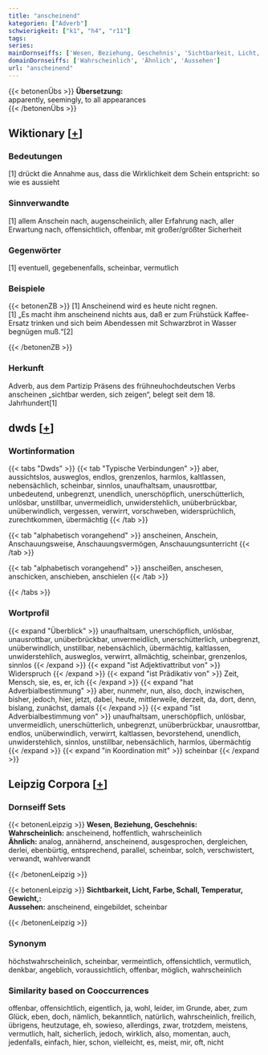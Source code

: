 ```yaml
---
title: "anscheinend"
kategorien: ["Adverb"]
schwierigkeit: ["k1", "h4", "r11"]
tags:
series:
mainDornseiffs: ['Wesen, Beziehung, Geschehnis', 'Sichtbarkeit, Licht, Farbe, Schall, Temperatur, Gewicht,']
domainDornseiffs: ['Wahrscheinlich', 'Ähnlich', 'Aussehen']
url: "anscheinend"
---
```


{{< betonenÜbs >}}
**Übersetzung:**  
apparently, seemingly, to all appearances  
{{< /betonenÜbs >}}

## Wiktionary [[+](https://de.wiktionary.org/wiki/anscheinend)]

### Bedeutungen
[1] drückt die Annahme aus, dass die Wirklichkeit dem Schein entspricht: so wie es aussieht  

### Sinnverwandte
[1] allem Anschein nach, augenscheinlich, aller Erfahrung nach, aller Erwartung nach, offensichtlich, offenbar, mit großer/größter Sicherheit  

### Gegenwörter
[1] eventuell, gegebenenfalls, scheinbar, vermutlich  

### Beispiele
{{< betonenZB >}}
[1] Anscheinend wird es heute nicht regnen.  
[1] „Es macht ihm anscheinend nichts aus, daß er zum Frühstück Kaffee-Ersatz trinken und sich beim Abendessen mit Schwarzbrot in Wasser begnügen muß.“[2]  

{{< /betonenZB >}}
### Herkunft
Adverb, aus dem Partizip Präsens des frühneuhochdeutschen Verbs anscheinen „sichtbar werden, sich zeigen“, belegt seit dem 18. Jahrhundert[1]  



## dwds [[+](https://www.dwds.de/wb/anscheinend)]

### Wortinformation
{{< tabs "Dwds" >}}
{{< tab "Typische Verbindungen" >}}
aber, aussichtslos, ausweglos, endlos, grenzenlos, harmlos, kaltlassen, nebensächlich, scheinbar, sinnlos, unaufhaltsam, unausrottbar, unbedeutend, unbegrenzt, unendlich, unerschöpflich, unerschütterlich, unlösbar, unstillbar, unvermeidlich, unwiderstehlich, unüberbrückbar, unüberwindlich, vergessen, verwirrt, vorschweben, widersprüchlich, zurechtkommen, übermächtig
{{< /tab >}}

{{< tab "alphabetisch vorangehend" >}}
anscheinen, Anschein, Anschauungsweise, Anschauungsvermögen, Anschauungsunterricht
{{< /tab >}}

{{< tab "alphabetisch vorangehend" >}}
anscheißen, anschesen, anschicken, anschieben, anschielen
{{< /tab >}}

{{< /tabs >}}

### Wortprofil
{{< expand "Überblick" >}} unaufhaltsam, unerschöpflich, unlösbar, unausrottbar, unüberbrückbar, unvermeidlich, unerschütterlich, unbegrenzt, unüberwindlich, unstillbar, nebensächlich, übermächtig, kaltlassen, unwiderstehlich, ausweglos, verwirrt, allmächtig, scheinbar, grenzenlos, sinnlos {{< /expand >}}
{{< expand "ist Adjektivattribut von" >}} Widerspruch {{< /expand >}}
{{< expand "ist Prädikativ von" >}} Zeit, Mensch, sie, es, er, ich {{< /expand >}}
{{< expand "hat Adverbialbestimmung" >}} aber, nunmehr, nun, also, doch, inzwischen, bisher, jedoch, hier, jetzt, dabei, heute, mittlerweile, derzeit, da, dort, denn, bislang, zunächst, damals {{< /expand >}}
{{< expand "ist Adverbialbestimmung von" >}} unaufhaltsam, unerschöpflich, unlösbar, unvermeidlich, unerschütterlich, unbegrenzt, unüberbrückbar, unausrottbar, endlos, unüberwindlich, verwirrt, kaltlassen, bevorstehend, unendlich, unwiderstehlich, sinnlos, unstillbar, nebensächlich, harmlos, übermächtig {{< /expand >}}
{{< expand "in Koordination mit" >}} scheinbar {{< /expand >}}

## Leipzig Corpora [[+](https://corpora.uni-leipzig.de/en/res?word=anscheinend&corpusId=deu_newscrawl-public_2018)]

### Dornseiff Sets
{{< betonenLeipzig >}}
**Wesen, Beziehung, Geschehnis:**  
**Wahrscheinlich:** anscheinend, hoffentlich, wahrscheinlich  
**Ähnlich:** analog, annähernd, anscheinend, ausgesprochen, dergleichen, derlei, ebenbürtig, entsprechend, parallel, scheinbar, solch, verschwistert, verwandt, wahlverwandt  

{{< /betonenLeipzig >}}


{{< betonenLeipzig >}}
**Sichtbarkeit, Licht, Farbe, Schall, Temperatur, Gewicht,:**  
**Aussehen:** anscheinend, eingebildet, scheinbar  

{{< /betonenLeipzig >}}

### Synonym
höchstwahrscheinlich, scheinbar, vermeintlich, offensichtlich, vermutlich, denkbar, angeblich, voraussichtlich, offenbar, möglich, wahrscheinlich


### Similarity based on Cooccurrences
offenbar, offensichtlich, eigentlich, ja, wohl, leider, im Grunde, aber, zum Glück, eben, doch, nämlich, bekanntlich, natürlich, wahrscheinlich, freilich, übrigens, heutzutage, eh, sowieso, allerdings, zwar, trotzdem, meistens, vermutlich, halt, sicherlich, jedoch, wirklich, also, momentan, auch, jedenfalls, einfach, hier, schon, vielleicht, es, meist, mir, oft, nicht

